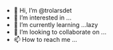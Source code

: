 - 👋 Hi, I’m @trolarsdet
- 👀 I’m interested in ...
- 🌱 I’m currently learning ...lazy
- 💞️ I’m looking to collaborate on ...
- 📫 How to reach me ...

<!---
trolarsdet/trolarsdet is a ✨ special ✨ repository because its `README.md` (this file) appears on your GitHub profile.
You can click the Preview link to take a look at your changes.
--->
